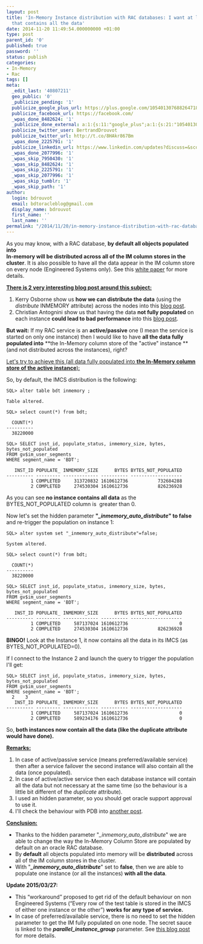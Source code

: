 ```yaml
---
layout: post
title: 'In-Memory Instance distribution with RAC databases: I want at least one instance
  that contains all the data'
date: 2014-11-20 11:49:54.000000000 +01:00
type: post
parent_id: '0'
published: true
password: ''
status: publish
categories:
- In-Memory
- Rac
tags: []
meta:
  _edit_last: '40807211'
  geo_public: '0'
  _publicize_pending: '1'
  publicize_google_plus_url: https://plus.google.com/105401307688264718604/posts/Q3GYg4SvAAX
  publicize_facebook_url: https://facebook.com/
  _wpas_done_8482624: '1'
  _publicize_done_external: a:1:{s:11:"google_plus";a:1:{s:21:"105401307688264718604";b:1;}}
  publicize_twitter_user: BertrandDrouvot
  publicize_twitter_url: http://t.co/8HAkr867Bm
  _wpas_done_2225791: '1'
  publicize_linkedin_url: https://www.linkedin.com/updates?discuss=&scope=16310177&stype=M&topic=5941150260284923904&type=U&a=G4A4
  _wpas_done_2077996: '1'
  _wpas_skip_7950430: '1'
  _wpas_skip_8482624: '1'
  _wpas_skip_2225791: '1'
  _wpas_skip_2077996: '1'
  _wpas_skip_tumblr: '1'
  _wpas_skip_path: '1'
author:
  login: bdrouvot
  email: bdtoracleblog@gmail.com
  display_name: bdrouvot
  first_name: ''
  last_name: ''
permalink: "/2014/11/20/in-memory-instance-distribution-with-rac-databases-i-want-at-least-one-instance-that-contains-all-the-data/"
---
```


As you may know, with a RAC database, **by default all objects populated into**  
**In-memory will be distributed across all of the IM column stores in the cluster**. It is also possible to have all the data appear in the IM column store on every node (Engineered Systems only). See this [white paper](http://www.oracle.com/technetwork/database/in-memory/overview/twp-oracle-database-in-memory-2245633.html) for more details.

<span style="text-decoration:underline;">**There is 2 very interesting blog post around this subject:**</span>

1.  Kerry Osborne show us **how we can distribute the data** (using the *distribute* INMEMORY attribute) across the nodes into this [blog post](http://kerryosborne.oracle-guy.com/2014/09/12c-in-memory-on-rac/).
2.  Christian Antognini show us that having the data **not fully populated** on each instance **could lead to bad performance** into this [blog post](http://antognini.ch/2014/11/the-importance-of-the-in-memory-duplicate-clause-for-a-rac-system/).

**But wait:** If my RAC service is an **active/passive** one (I mean the service is started on only one instance) then I would like to have **all the data fully populated into** **the In-Memory column store of the "active" instance ** (and not distributed across the instances), right?

<span style="text-decoration:underline;">Let's try to achieve this (all data fully populated into **the In-Memory column store of the active instance**):</span>

So, by default, the IMCS distribution is the following:

    SQL> alter table bdt inmemory ;

    Table altered.

    SQL> select count(*) from bdt;

      COUNT(*)
    ----------
      38220000

    SQL> SELECT inst_id, populate_status, inmemory_size, bytes, bytes_not_populated
    FROM gv$im_user_segments
    WHERE segment_name = 'BDT';

       INST_ID POPULATE_ INMEMORY_SIZE      BYTES BYTES_NOT_POPULATED
    ---------- --------- ------------- ---------- -------------------
             1 COMPLETED     313720832 1610612736           732684288
             2 COMPLETED     274530304 1610612736           826236928

As you can see **no instance contains all data** as the BYTES\_NOT\_POPULATED column is  greater than 0.

Now let's set the hidden parameter **"*\_inmemory\_auto\_distribute*" to false** and re-trigger the population on instance 1:

    SQL> alter system set "_inmemory_auto_distribute"=false;

    System altered.

    SQL> select count(*) from bdt;

      COUNT(*)
    ----------
      38220000

    SQL> SELECT inst_id, populate_status, inmemory_size, bytes, bytes_not_populated
    FROM gv$im_user_segments
    WHERE segment_name = 'BDT';

       INST_ID POPULATE_ INMEMORY_SIZE      BYTES BYTES_NOT_POPULATED
    ---------- --------- ------------- ---------- -------------------
             1 COMPLETED     587137024 1610612736                   0
             2 COMPLETED     274530304 1610612736           826236928

**BINGO!** Look at the Instance 1, it now contains all the data in its IMCS (as BYTES\_NOT\_POPULATED=0).

If I connect to the Instance 2 and launch the query to trigger the population I'll get:

    SQL> SELECT inst_id, populate_status, inmemory_size, bytes, bytes_not_populated
    FROM gv$im_user_segments
    WHERE segment_name = 'BDT';
      2    3  
       INST_ID POPULATE_ INMEMORY_SIZE      BYTES BYTES_NOT_POPULATED
    ---------- --------- ------------- ---------- -------------------
             1 COMPLETED     587137024 1610612736                   0
             2 COMPLETED     589234176 1610612736                   0

So, **both instances now contain all the data (like the duplicate attribute would have done).**

<span style="text-decoration:underline;">**Remarks:**</span>

1.  In case of active/passive service (means preferred/available service) then after a service failover the second instance will also contain all the data (once populated).
2.  In case of active/active service then each database instance will contain all the data but not necessary at the same time (so the behaviour is a little bit different of the *duplicate* attribute).
3.  I used an hidden parameter, so you should get oracle support approval to use it.
4.  I'll check the behaviour with PDB into [another post](http://bdrouvot.wordpress.com/2014/11/21/in-memory-instance-distribution-with-rac-and-multitenant-environment/ "In-Memory Instance distribution with RAC and Multitenant Environment").

<span style="text-decoration:underline;">**Conclusion:**</span>

-   Thanks to the hidden parameter "*\_inmemory\_auto\_distribute*" we are able to change the way the In-Memory Column Store are populated by default on an oracle RAC database.
-   By **default** all objects populated into memory will be **distributed** across all of the IM column stores in the cluster.
-   With "***\_inmemory\_auto\_distribute***" set to **false**, then we are able to populate one instance (or all the instances) **with all the data**.

**Update 2015/03/27:**

-   This “workaround” proposed to get rid of the default behaviour on non Engineered Systems (“Every row of the test table is stored in the IMCS of either one instance or the other”) **works for any type of service.**
-   In case of preferred/available service, there is no need to set the hidden parameter to get the IM fully populated on one node. The secret sauce is linked to the ***parallel\_instance\_group*** parameter. See [this blog post](https://bdrouvot.wordpress.com/2015/03/26/in-memory-instance-distribution-with-rac-databases-impact-of-the-parallel_instance_group-parameter/) for more details.
